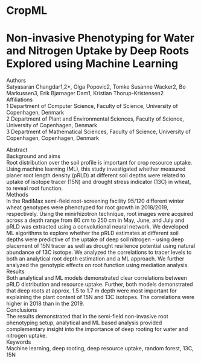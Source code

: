 # CropML
# Non-invasive Phenotyping for Water and Nitrogen Uptake by Deep Roots Explored using Machine Learning
Authors\
Satyasaran Changdar1,2*, Olga Popovic2, Tomke Susanne Wacker2, Bo Markussen3, Erik Bjørnager Dam1, Kristian Thorup-Kristensen2\
Affiliations\
1 Department of Computer Science, Faculty of Science, University of Copenhagen, Denmark\
2 Department of Plant and Environmental Sciences, Faculty of Science, University of Copenhagen, Denmark\
3 Department of Mathematical Sciences, Faculty of Science, University of Copenhagen, Copenhagen, Denmark



Abstract \
Background and aims\
Root distribution over the soil profile is important for crop resource uptake. Using machine learning (ML), this study investigated whether measured planer root length density (pRLD) at different soil depths were related to uptake of isotope tracer (15N) and drought stress indicator (13C) in wheat, to reveal root function.\
Methods\
In the RadiMax semi-field root-screening facility 95/120 different winter wheat genotypes were phenotyped for root growth in 2018/2019, respectively. Using the minirhizotron technique, root images were acquired across a depth range from 80 cm to 250 cm in May, June, and July and pRLD was extracted using a convolutional neural network. We developed ML algorithms to explore whether the pRLD estimates at different soil depths were predictive of the uptake of deep soil nitrogen - using deep placement of 15N tracer as well as drought resilience potential using natural abundance of 13C isotope. We analyzed the correlations to tracer levels to both an analytical root depth estimation and a ML approach. We further analyzed the genotypic effects on root function using mediation analysis.\
Results\
Both analytical and ML models demonstrated clear correlations between pRLD distribution and resource uptake. Further, both models demonstrated that deep roots at approx. 1.5 to 1.7 m depth were most important for explaining the plant content of 15N and 13C isotopes. The correlations were higher in 2018 than in the 2019. \
Conclusions\
The results demonstrated that in the semi-field non-invasive root phenotyping setup, analytical and ML based analysis provided complementary insight into the importance of deep rooting for water and nitrogen uptake.\
Keywords\
Machine learning, deep rooting, deep resource uptake, random forest, 13C, 15N


